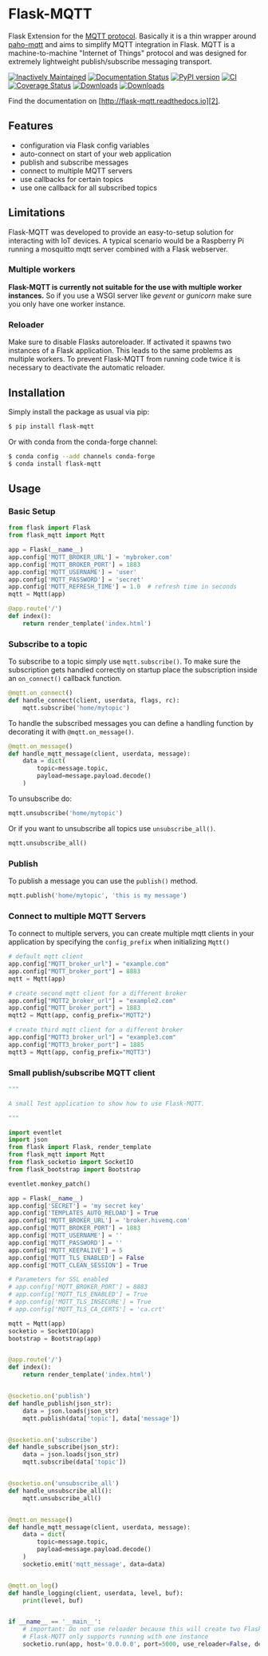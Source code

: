 # Flask-MQTT

Flask Extension for the [MQTT protocol][1]. Basically it is a thin wrapper
around [paho-mqtt][0] and aims to simplify MQTT integration in Flask. MQTT is a
machine-to-machine "Internet of Things" protocol and was designed for extremely
lightweight publish/subscribe messaging transport.

[![Inactively Maintained](https://img.shields.io/badge/Maintenance%20Level-Inactively%20Maintained-yellowgreen.svg)](https://gist.github.com/cheerfulstoic/d107229326a01ff0f333a1d3476e068d)
[![Documentation Status](https://readthedocs.org/projects/flask-mqtt/badge/?version=latest)](http://flask-mqtt.readthedocs.io/en/latest/?badge=latest)
[![PyPI version](https://badge.fury.io/py/Flask-MQTT.svg)](https://badge.fury.io/py/Flask-MQTT)
[![CI](https://github.com/stlehmann/Flask-MQTT/actions/workflows/ci.yml/badge.svg)](https://github.com/stlehmann/Flask-MQTT/actions/workflows/ci.yml)
[![Coverage Status](https://coveralls.io/repos/github/stlehmann/Flask-MQTT/badge.svg?branch=master)](https://coveralls.io/github/stlehmann/Flask-MQTT?branch=master)
[![Downloads](https://pepy.tech/badge/flask-mqtt)](https://pepy.tech/project/flask-mqtt)
[![Downloads](https://pepy.tech/badge/flask-mqtt/week)](https://pepy.tech/project/flask-mqtt/week)

Find the documentation on [http://flask-mqtt.readthedocs.io][2].

## Features

* configuration via Flask config variables
* auto-connect on start of your web application
* publish and subscribe messages
* connect to multiple MQTT servers
* use callbacks for certain topics
* use one callback for all subscribed topics

## Limitations

Flask-MQTT was developed to provide an easy-to-setup solution for interacting
with IoT devices. A typical scenario would be a Raspberry Pi running a
mosquitto mqtt server combined with a Flask webserver.

### Multiple workers

**Flask-MQTT is currently not suitable for the use with multiple worker
instances.** So if you use a WSGI server like *gevent* or *gunicorn* make sure
you only have one worker instance.

### Reloader

Make sure to disable Flasks autoreloader. If activated it spawns two
instances of a Flask application. This leads to the same problems as multiple
workers. To prevent Flask-MQTT from running code twice it is necessary to
deactivate the automatic reloader.

## Installation

Simply install the package as usual via pip:

```bash
$ pip install flask-mqtt
```

Or with conda from the conda-forge channel:

```bash
$ conda config --add channels conda-forge
$ conda install flask-mqtt
```

## Usage

### Basic Setup

```python
from flask import Flask
from flask_mqtt import Mqtt

app = Flask(__name__)
app.config['MQTT_BROKER_URL'] = 'mybroker.com'
app.config['MQTT_BROKER_PORT'] = 1883
app.config['MQTT_USERNAME'] = 'user'
app.config['MQTT_PASSWORD'] = 'secret'
app.config['MQTT_REFRESH_TIME'] = 1.0  # refresh time in seconds
mqtt = Mqtt(app)

@app.route('/')
def index():
    return render_template('index.html')

```

### Subscribe to a topic

To subscribe to a topic simply use `mqtt.subscribe()`. To make sure the
subscription gets handled correctly on startup place the subscription inside
an `on_connect()` callback function.

```python
@mqtt.on_connect()
def handle_connect(client, userdata, flags, rc):
    mqtt.subscribe('home/mytopic')
```

To handle the subscribed messages you can define a handling function by
decorating it with `@mqtt.on_message()`.

```python
@mqtt.on_message()
def handle_mqtt_message(client, userdata, message):
    data = dict(
        topic=message.topic,
        payload=message.payload.decode()
    )
```

To unsubscribe do:

```python
mqtt.unsubscribe('home/mytopic')
```

Or if you want to unsubscribe all topics use `unsubscribe_all()`.

```python
mqtt.unsubscribe_all()
```

### Publish

To publish a message you can use the `publish()` method.

```python
mqtt.publish('home/mytopic', 'this is my message')
```

### Connect to multiple MQTT Servers

To connect to multiple servers, you can create multiple mqtt clients in your application by specifying the ```config_prefix``` when initializing ```Mqtt()```

```python
# default mqtt client
app.config["MQTT_broker_url"] = "example.com"
app.config["MQTT_broker_port"] = 8883
mqtt = Mqtt(app)

# create second mqtt client for a different broker 
app.config["MQTT2_broker_url"] = "example2.com"
app.config["MQTT_broker_port"] = 1883
mqtt2 = Mqtt(app, config_prefix="MQTT2")

# create third mqtt client for a different broker 
app.config["MQTT3_broker_url"] = "example3.com"
app.config["MQTT3_broker_port"] = 1885
mqtt3 = Mqtt(app, config_prefix="MQTT3")
```

### Small publish/subscribe MQTT client

```python
"""

A small Test application to show how to use Flask-MQTT.

"""

import eventlet
import json
from flask import Flask, render_template
from flask_mqtt import Mqtt
from flask_socketio import SocketIO
from flask_bootstrap import Bootstrap

eventlet.monkey_patch()

app = Flask(__name__)
app.config['SECRET'] = 'my secret key'
app.config['TEMPLATES_AUTO_RELOAD'] = True
app.config['MQTT_BROKER_URL'] = 'broker.hivemq.com'
app.config['MQTT_BROKER_PORT'] = 1883
app.config['MQTT_USERNAME'] = ''
app.config['MQTT_PASSWORD'] = ''
app.config['MQTT_KEEPALIVE'] = 5
app.config['MQTT_TLS_ENABLED'] = False
app.config['MQTT_CLEAN_SESSION'] = True

# Parameters for SSL enabled
# app.config['MQTT_BROKER_PORT'] = 8883
# app.config['MQTT_TLS_ENABLED'] = True
# app.config['MQTT_TLS_INSECURE'] = True
# app.config['MQTT_TLS_CA_CERTS'] = 'ca.crt'

mqtt = Mqtt(app)
socketio = SocketIO(app)
bootstrap = Bootstrap(app)


@app.route('/')
def index():
    return render_template('index.html')


@socketio.on('publish')
def handle_publish(json_str):
    data = json.loads(json_str)
    mqtt.publish(data['topic'], data['message'])


@socketio.on('subscribe')
def handle_subscribe(json_str):
    data = json.loads(json_str)
    mqtt.subscribe(data['topic'])


@socketio.on('unsubscribe_all')
def handle_unsubscribe_all():
    mqtt.unsubscribe_all()


@mqtt.on_message()
def handle_mqtt_message(client, userdata, message):
    data = dict(
        topic=message.topic,
        payload=message.payload.decode()
    )
    socketio.emit('mqtt_message', data=data)


@mqtt.on_log()
def handle_logging(client, userdata, level, buf):
    print(level, buf)


if __name__ == '__main__':
    # important: Do not use reloader because this will create two Flask instances.
    # Flask-MQTT only supports running with one instance
    socketio.run(app, host='0.0.0.0', port=5000, use_reloader=False, debug=False)

```

[0]: https://github.com/eclipse/paho.mqtt.python
[1]: http://mqtt.org/
[2]: http://flask-mqtt.readthedocs.io/en/latest/
